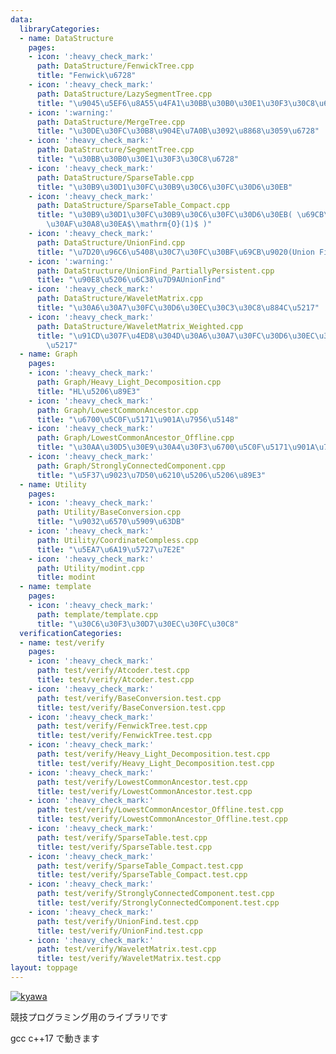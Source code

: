 ```yaml
---
data:
  libraryCategories:
  - name: DataStructure
    pages:
    - icon: ':heavy_check_mark:'
      path: DataStructure/FenwickTree.cpp
      title: "Fenwick\u6728"
    - icon: ':heavy_check_mark:'
      path: DataStructure/LazySegmentTree.cpp
      title: "\u9045\u5EF6\u8A55\u4FA1\u30BB\u30B0\u30E1\u30F3\u30C8\u6728"
    - icon: ':warning:'
      path: DataStructure/MergeTree.cpp
      title: "\u30DE\u30FC\u30B8\u904E\u7A0B\u3092\u8868\u3059\u6728"
    - icon: ':heavy_check_mark:'
      path: DataStructure/SegmentTree.cpp
      title: "\u30BB\u30B0\u30E1\u30F3\u30C8\u6728"
    - icon: ':heavy_check_mark:'
      path: DataStructure/SparseTable.cpp
      title: "\u30B9\u30D1\u30FC\u30B9\u30C6\u30FC\u30D6\u30EB"
    - icon: ':heavy_check_mark:'
      path: DataStructure/SparseTable_Compact.cpp
      title: "\u30B9\u30D1\u30FC\u30B9\u30C6\u30FC\u30D6\u30EB( \u69CB\u7BC9$\\mathrm{O}(N)$\u30FB\
        \u30AF\u30A8\u30EA$\\mathrm{O}(1)$ )"
    - icon: ':heavy_check_mark:'
      path: DataStructure/UnionFind.cpp
      title: "\u7D20\u96C6\u5408\u30C7\u30FC\u30BF\u69CB\u9020(Union Find)"
    - icon: ':warning:'
      path: DataStructure/UnionFind_PartiallyPersistent.cpp
      title: "\u90E8\u5206\u6C38\u7D9AUnionFind"
    - icon: ':heavy_check_mark:'
      path: DataStructure/WaveletMatrix.cpp
      title: "\u30A6\u30A7\u30FC\u30D6\u30EC\u30C3\u30C8\u884C\u5217"
    - icon: ':heavy_check_mark:'
      path: DataStructure/WaveletMatrix_Weighted.cpp
      title: "\u91CD\u307F\u4ED8\u304D\u30A6\u30A7\u30FC\u30D6\u30EC\u30C3\u30C8\u884C\
        \u5217"
  - name: Graph
    pages:
    - icon: ':heavy_check_mark:'
      path: Graph/Heavy_Light_Decomposition.cpp
      title: "HL\u5206\u89E3"
    - icon: ':heavy_check_mark:'
      path: Graph/LowestCommonAncestor.cpp
      title: "\u6700\u5C0F\u5171\u901A\u7956\u5148"
    - icon: ':heavy_check_mark:'
      path: Graph/LowestCommonAncestor_Offline.cpp
      title: "\u30AA\u30D5\u30E9\u30A4\u30F3\u6700\u5C0F\u5171\u901A\u7956\u5148"
    - icon: ':heavy_check_mark:'
      path: Graph/StronglyConnectedComponent.cpp
      title: "\u5F37\u9023\u7D50\u6210\u5206\u5206\u89E3"
  - name: Utility
    pages:
    - icon: ':heavy_check_mark:'
      path: Utility/BaseConversion.cpp
      title: "\u9032\u6570\u5909\u63DB"
    - icon: ':heavy_check_mark:'
      path: Utility/CoordinateCompless.cpp
      title: "\u5EA7\u6A19\u5727\u7E2E"
    - icon: ':heavy_check_mark:'
      path: Utility/modint.cpp
      title: modint
  - name: template
    pages:
    - icon: ':heavy_check_mark:'
      path: template/template.cpp
      title: "\u30C6\u30F3\u30D7\u30EC\u30FC\u30C8"
  verificationCategories:
  - name: test/verify
    pages:
    - icon: ':heavy_check_mark:'
      path: test/verify/Atcoder.test.cpp
      title: test/verify/Atcoder.test.cpp
    - icon: ':heavy_check_mark:'
      path: test/verify/BaseConversion.test.cpp
      title: test/verify/BaseConversion.test.cpp
    - icon: ':heavy_check_mark:'
      path: test/verify/FenwickTree.test.cpp
      title: test/verify/FenwickTree.test.cpp
    - icon: ':heavy_check_mark:'
      path: test/verify/Heavy_Light_Decomposition.test.cpp
      title: test/verify/Heavy_Light_Decomposition.test.cpp
    - icon: ':heavy_check_mark:'
      path: test/verify/LowestCommonAncestor.test.cpp
      title: test/verify/LowestCommonAncestor.test.cpp
    - icon: ':heavy_check_mark:'
      path: test/verify/LowestCommonAncestor_Offline.test.cpp
      title: test/verify/LowestCommonAncestor_Offline.test.cpp
    - icon: ':heavy_check_mark:'
      path: test/verify/SparseTable.test.cpp
      title: test/verify/SparseTable.test.cpp
    - icon: ':heavy_check_mark:'
      path: test/verify/SparseTable_Compact.test.cpp
      title: test/verify/SparseTable_Compact.test.cpp
    - icon: ':heavy_check_mark:'
      path: test/verify/StronglyConnectedComponent.test.cpp
      title: test/verify/StronglyConnectedComponent.test.cpp
    - icon: ':heavy_check_mark:'
      path: test/verify/UnionFind.test.cpp
      title: test/verify/UnionFind.test.cpp
    - icon: ':heavy_check_mark:'
      path: test/verify/WaveletMatrix.test.cpp
      title: test/verify/WaveletMatrix.test.cpp
layout: toppage
---
```

[![kyawa](https://img.shields.io/endpoint?url=https%3A%2F%2Fatcoder-badges.now.sh%2Fapi%2Fatcoder%2Fjson%2Fkyawa)](https://atcoder.jp/users/kyawa)

競技プログラミング用のライブラリです

gcc c++17 で動きます
